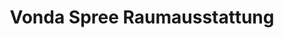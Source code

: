 ---
title: "Vonda Spree Raumausstattung"
url: /emden/vonda-spree-raumausstattung/
shop: Raumausstattung
---